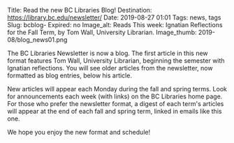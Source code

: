 Title: Read the new BC Libraries Blog!
Destination: https://library.bc.edu/newsletter/
Date: 2019-08-27 01:01 
Tags: news, tags 
Slug: bcblog-
Expired: no
Image_alt: Reads This week: Ignatian Reflections for the Fall Term, by Tom Wall, University Librarian. 
Image_thumb: 2019-08/blog_news01.png

The BC Libraries Newsletter is now a blog. The first article in this new format features Tom Wall, University Librarian, beginning the semester with Ignatian reflections. You will see older articles from the newsletter, now formatted as blog entries, below his article.

New articles will appear each Monday during the fall and spring terms. Look for announcements each week (with links) on the BC Libraries home page. For those who prefer the newsletter format, a digest of each term's articles will appear at the end of each fall and spring term, linked in emails like this one.

We hope you enjoy the new format and schedule!